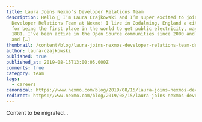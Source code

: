 ```yaml
---
title: Laura Joins Nexmo’s Developer Relations Team
description: Hello 🙂 I’m Laura Czajkowski and I’m super excited to join the
  Developer Relations Team at Nexmo! I live in Godalming, England a city famous
  for being the first place in the world to get public electricity, way back in
  1881. I’ve been active in the Open Source communities since 2000 and have led
  and […]
thumbnail: /content/blog/laura-joins-nexmos-developer-relations-team-dr/godalming.jpeg
author: laura-czajkowski
published: true
published_at: 2019-08-15T13:00:05.000Z
comments: true
category: team
tags:
  - careers
canonical: https://www.nexmo.com/blog/2019/08/15/laura-joins-nexmos-developer-relations-team-dr
redirect: https://www.nexmo.com/blog/2019/08/15/laura-joins-nexmos-developer-relations-team-dr
---
```


Content to be migrated...
